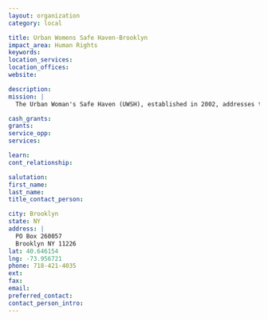 ```yaml
---
layout: organization
category: local

title: Urban Womens Safe Haven-Brooklyn
impact_area: Human Rights
keywords: 
location_services: 
location_offices: 
website: 

description: 
mission: |
  The Urban Woman's Safe Haven (UWSH), established in 2002, addresses the immediate needs of women who have been battered or who are, and their children are, in imminent danger of domestic violence.The intent of the program is to help women make the transition through the period of crisis and prepare emotionally, socially, educationally and financially to establish a life independent of their abusers. UWSH brings together resources from a wide range of public and private sources in a professionally managed environment that targets each individual's specific needs.

cash_grants: 
grants: 
service_opp: 
services: 

learn: 
cont_relationship: 

salutation: 
first_name: 
last_name: 
title_contact_person: 

city: Brooklyn
state: NY
address: |
  PO Box 260057  
  Brooklyn NY 11226
lat: 40.646154
lng: -73.956721
phone: 718-421-4035
ext: 
fax: 
email: 
preferred_contact: 
contact_person_intro: 
---
```

